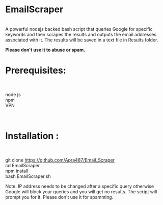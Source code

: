 <h1>EmailScraper</h1>
<br>
A powerful nodejs backed bash script that queries Google for specific keywords and then scrapes the results and outputs the email addresses associated with it. The results will be saved in a text file in Results folder.


<b>Please don't use it to abuse or spam.</b>

<h1>Prerequisites:</h1><br>


node js\
npm\
VPN

<br>

<h1>Installation : </h1><br>

git clone https://github.com/Apra487/Email_Scraper \
cd EmailScraper\
npm install\
bash EmailScraper.sh



Note: IP address needs to be changed after a specific query otherwise Google will block your queries and you will get no results. The script will prompt you for it. Please don't use it for spamming.
